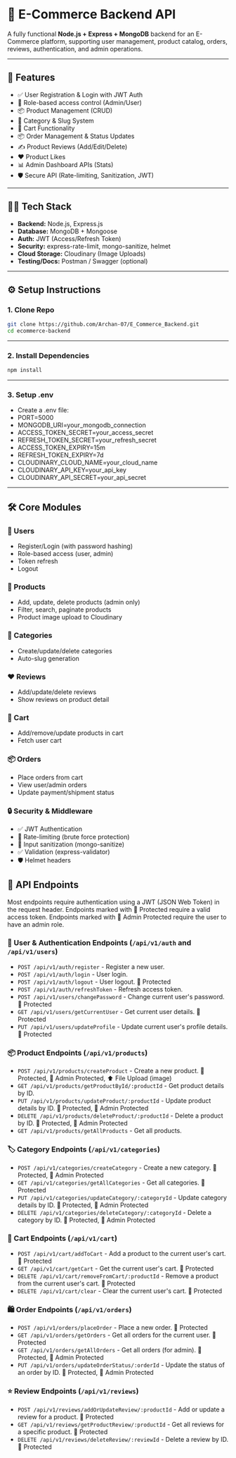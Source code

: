 # 🛒 E-Commerce Backend API

A fully functional **Node.js + Express + MongoDB** backend for an E-Commerce platform, supporting user management, product catalog, orders, reviews, authentication, and admin operations.

---

## 🚀 Features

- ✅ User Registration & Login with JWT Auth
- 🔐 Role-based access control (Admin/User)
- 📦 Product Management (CRUD)
- 📁 Category & Slug System
- 🛒 Cart Functionality
- 📦 Order Management & Status Updates
- ✍️ Product Reviews (Add/Edit/Delete)
- ❤️ Product Likes
- 📊 Admin Dashboard APIs (Stats)
- 🛡️ Secure API (Rate-limiting, Sanitization, JWT)

---

## 🧑‍💻 Tech Stack

- **Backend:** Node.js, Express.js
- **Database:** MongoDB + Mongoose
- **Auth:** JWT (Access/Refresh Token)
- **Security:** express-rate-limit, mongo-sanitize, helmet
- **Cloud Storage:** Cloudinary (Image Uploads)
- **Testing/Docs:** Postman / Swagger (optional)

---
## ⚙️ Setup Instructions

### 1. Clone Repo
```bash
git clone https://github.com/Archan-07/E_Commerce_Backend.git
cd ecommerce-backend
```
---
### 2. Install Dependencies
```bash
npm install
```
---
### 3. Setup .env
- Create a .env file:
- PORT=5000
- MONGODB_URI=your_mongodb_connection
- ACCESS_TOKEN_SECRET=your_access_secret
- REFRESH_TOKEN_SECRET=your_refresh_secret
- ACCESS_TOKEN_EXPIRY=15m
- REFRESH_TOKEN_EXPIRY=7d
- CLOUDINARY_CLOUD_NAME=your_cloud_name
- CLOUDINARY_API_KEY=your_api_key
- CLOUDINARY_API_SECRET=your_api_secret

---

## 🛠️ Core Modules
### 🧍 Users
- Register/Login (with password hashing)
- Role-based access (user, admin)
- Token refresh
- Logout

### 🛒 Products
- Add, update, delete products (admin only)
- Filter, search, paginate products
- Product image upload to Cloudinary

### 📂 Categories
- Create/update/delete categories
- Auto-slug generation

### ❤️ Reviews
- Add/update/delete reviews
- Show reviews on product detail

### 🛒 Cart
- Add/remove/update products in cart
- Fetch user cart

### 📦 Orders
- Place orders from cart
- View user/admin orders
- Update payment/shipment status

### 🔒 Security & Middleware
- ✅ JWT Authentication
- 🚫 Rate-limiting (brute force protection)
- 🧼 Input sanitization (mongo-sanitize)
- ✅ Validation (express-validator)
- 🛡 Helmet headers


## 🧪 API Endpoints

Most endpoints require authentication using a JWT (JSON Web Token) in the request header. Endpoints marked with 🔐 Protected require a valid access token. Endpoints marked with 👑 Admin Protected require the user to have an admin role.

### 👤 User & Authentication Endpoints (`/api/v1/auth` and `/api/v1/users`)
* `POST /api/v1/auth/register` - Register a new user.
* `POST /api/v1/auth/login` - User login.
* `POST /api/v1/auth/logout` - User logout. 🔐 Protected
* `POST /api/v1/auth/refreshToken` - Refresh access token.
* `POST /api/v1/users/changePassword` - Change current user's password. 🔐 Protected
* `GET /api/v1/users/getCurrentUser` - Get current user details. 🔐 Protected
* `PUT /api/v1/users/updateProfile` - Update current user's profile details. 🔐 Protected

### 📦 Product Endpoints (`/api/v1/products`)
* `POST /api/v1/products/createProduct` - Create a new product. 🔐 Protected, 👑 Admin Protected, ⬆️ File Upload (image)
* `GET /api/v1/products/getProductById/:productId` - Get product details by ID.
* `PUT /api/v1/products/updateProduct/:productId` - Update product details by ID. 🔐 Protected, 👑 Admin Protected
* `DELETE /api/v1/products/deleteProduct/:productId` - Delete a product by ID. 🔐 Protected, 👑 Admin Protected
* `GET /api/v1/products/getAllProducts` - Get all products.

### 🏷️ Category Endpoints (`/api/v1/categories`)
* `POST /api/v1/categories/createCategory` - Create a new category. 🔐 Protected, 👑 Admin Protected
* `GET /api/v1/categories/getAllCategories` - Get all categories. 🔐 Protected
* `PUT /api/v1/categories/updateCategory/:categoryId` - Update category details by ID. 🔐 Protected, 👑 Admin Protected
* `DELETE /api/v1/categories/deleteCategory/:categoryId` - Delete a category by ID. 🔐 Protected, 👑 Admin Protected

### 🛒 Cart Endpoints (`/api/v1/cart`)
* `POST /api/v1/cart/addToCart` - Add a product to the current user's cart. 🔐 Protected
* `GET /api/v1/cart/getCart` - Get the current user's cart. 🔐 Protected
* `DELETE /api/v1/cart/removeFromCart/:productId` - Remove a product from the current user's cart. 🔐 Protected
* `DELETE /api/v1/cart/clear` - Clear the current user's cart. 🔐 Protected

### 🛍️ Order Endpoints (`/api/v1/orders`)
* `POST /api/v1/orders/placeOrder` - Place a new order. 🔐 Protected
* `GET /api/v1/orders/getOrders` - Get all orders for the current user. 🔐 Protected
* `GET /api/v1/orders/getAllOrders` - Get all orders (for admin). 🔐 Protected, 👑 Admin Protected
* `PUT /api/v1/orders/updateOrderStatus/:orderId` - Update the status of an order by ID. 🔐 Protected, 👑 Admin Protected

### ⭐ Review Endpoints (`/api/v1/reviews`)
* `POST /api/v1/reviews/addOrUpdateReview/:productId` - Add or update a review for a product. 🔐 Protected
* `GET /api/v1/reviews/getProductReview/:productId` - Get all reviews for a specific product. 🔐 Protected
* `DELETE /api/v1/reviews/deleteReview/:reviewId` - Delete a review by ID. 🔐 Protected
